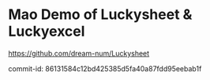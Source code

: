 # Mao Demo of Luckysheet & Luckyexcel

https://github.com/dream-num/Luckysheet

commit-id: 86131584c12bd425385d5fa40a87fdd95eebab1f
